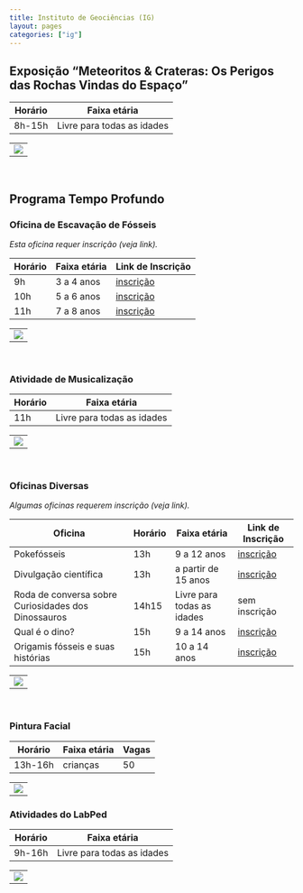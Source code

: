 ```yaml
---
title: Instituto de Geociências (IG)
layout: pages
categories: ["ig"]
---
```


## Exposição “Meteoritos & Crateras: Os Perigos das Rochas Vindas do Espaço”

| Horário | Faixa etária |
|---------|--------------|
| 8h-15h | Livre para todas as idades |

<table><tr><td>
<a href="https://docs.google.com/document/d/e/2PACX-1vRxMEyWuO4DQnDW43l-hKRb2F7CFmbrgeixobIBIGfqF9Ubho6jXBaZMxKrCEFv1Quz31lZEglKb9mk/pub#id.oky80rtjz7g8"><img style="cursor:pointer" src="{{ site.baseurl }}/img/more.svg"></a>
</td></tr></table>

<br>

## Programa Tempo Profundo

### Oficina de Escavação de Fósseis

*Esta oficina requer inscrição (veja link).*

| Horário | Faixa etária | Link de Inscrição |
|---------|--------------|-------------------|
| 9h | 3 a 4 anos | <a href="https://forms.gle/L8c37773KdL87NQr5" target="_blank">inscrição</a> |
| 10h | 5 a 6 anos | <a href="https://forms.gle/ebNC2fXpZMX5FNUd7" target="_blank">inscrição</a> |
| 11h | 7 a 8 anos | <a href="https://forms.gle/zuE8rj1eGdTgMiGr7" target="_blank">inscrição</a> |

<table><tr><td>
<a href="https://docs.google.com/document/d/e/2PACX-1vRxMEyWuO4DQnDW43l-hKRb2F7CFmbrgeixobIBIGfqF9Ubho6jXBaZMxKrCEFv1Quz31lZEglKb9mk/pub#id.it3fgeduge6m"><img style="cursor:pointer" src="{{ site.baseurl }}/img/more.svg"></a>
</td></tr></table>

<br>

### Atividade de Musicalização

| Horário | Faixa etária |
|---------|--------------|
| 11h | Livre para todas as idades |

<table><tr><td>
<a href="https://docs.google.com/document/d/e/2PACX-1vRxMEyWuO4DQnDW43l-hKRb2F7CFmbrgeixobIBIGfqF9Ubho6jXBaZMxKrCEFv1Quz31lZEglKb9mk/pub#id.uk1mzqreu8g1"><img style="cursor:pointer" src="{{ site.baseurl }}/img/more.svg"></a>
</td></tr></table>

<br>

### Oficinas Diversas

*Algumas oficinas requerem inscrição (veja link).*

| Oficina | Horário | Faixa etária | Link de Inscrição |
|---------|---------|--------------|-------------------|
| Pokefósseis | 13h | 9 a 12 anos | <a href="https://forms.gle/NW6cxtLePokBQ1G87" target="_blank">inscrição</a> |
| Divulgação científica | 13h | a partir de 15 anos | <a href="https://forms.gle/cBWzZ6vm8SASAHMG7" target="_blank">inscrição</a> |
| Roda de conversa sobre Curiosidades dos Dinossauros | 14h15 | Livre para todas as idades | sem inscrição |
| Qual é o dino? | 15h | 9 a 14 anos | <a href="https://forms.gle/aAWwqyBs4ZFijrkH7" target="_blank">inscrição</a> |
| Origamis fósseis e suas histórias | 15h | 10 a 14 anos | <a href="https://forms.gle/C78z7VJ6quvHjFU39" target="_blank">inscrição</a> |

<table><tr><td>
<a href="https://docs.google.com/document/d/e/2PACX-1vRxMEyWuO4DQnDW43l-hKRb2F7CFmbrgeixobIBIGfqF9Ubho6jXBaZMxKrCEFv1Quz31lZEglKb9mk/pub#id.hoz22s5ixxy9"><img style="cursor:pointer" src="{{ site.baseurl }}/img/more.svg"></a>
</td></tr></table>

<br>

### Pintura Facial

| Horário | Faixa etária | Vagas |
|---------|--------------|-------|
| 13h-16h | crianças | 50 |

<table><tr><td>
<a href="https://docs.google.com/document/d/e/2PACX-1vRxMEyWuO4DQnDW43l-hKRb2F7CFmbrgeixobIBIGfqF9Ubho6jXBaZMxKrCEFv1Quz31lZEglKb9mk/pub#id.f57m1rat443v"><img style="cursor:pointer" src="{{ site.baseurl }}/img/more.svg"></a>
</td></tr></table>

### Atividades do LabPed

| Horário | Faixa etária |
|---------|--------------|
| 9h-16h  | Livre para todas as idades |

<table><tr><td>
<a href="https://docs.google.com/document/d/e/2PACX-1vRxMEyWuO4DQnDW43l-hKRb2F7CFmbrgeixobIBIGfqF9Ubho6jXBaZMxKrCEFv1Quz31lZEglKb9mk/pub#id.a97ozd4lvbqq"><img style="cursor:pointer" src="{{ site.baseurl }}/img/more.svg"></a>
</td></tr></table>